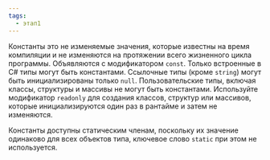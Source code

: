 ```yaml
---
tags:
  - этап1
---
```


Константы это не изменяемые значения, которые известны на время компиляции и не изменяются на протяжении всего жизненного цикла программы. Объявляются с модификатором `const`. Только встроенные в C# типы могут быть константами. Ссылочные типы (кроме `string`) могут быть инициализированы только `null`. Пользовательские типы, включая классы, структуры и массивы не могут быть константами. Используйте модификатор `readonly` для создания классов, структур или массивов, которые инициализируются один раз в рантайме и затем не изменяются.

Константы доступны статическим членам, поскольку их значение одинаково для всех объектов типа, ключевое слово `static` при этом не используется.